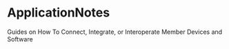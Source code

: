 # ApplicationNotes
Guides on How To Connect, Integrate, or Interoperate Member Devices and Software
